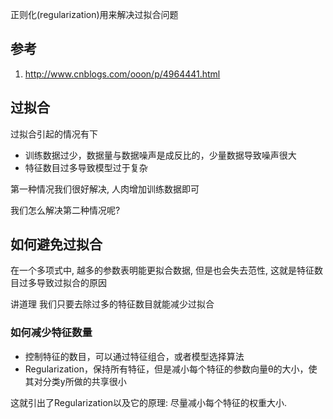 正则化(regularization)用来解决过拟合问题

## 参考 
1. http://www.cnblogs.com/ooon/p/4964441.html

## 过拟合
过拟合引起的情况有下

- 训练数据过少，数据量与数据噪声是成反比的，少量数据导致噪声很大
- 特征数目过多导致模型过于复杂

第一种情况我们很好解决, 人肉增加训练数据即可

我们怎么解决第二种情况呢? 

## 如何避免过拟合

在一个多项式中, 越多的参数表明能更拟合数据, 但是也会失去范性, 这就是特征数目过多导致过拟合的原因

讲道理 我们只要去除过多的特征数目就能减少过拟合

### 如何减少特征数量

- 控制特征的数目，可以通过特征组合，或者模型选择算法
- Regularization，保持所有特征，但是减小每个特征的参数向量θ的大小，使其对分类y所做的共享很小

这就引出了Regularization以及它的原理: 尽量减小每个特征的权重大小.

